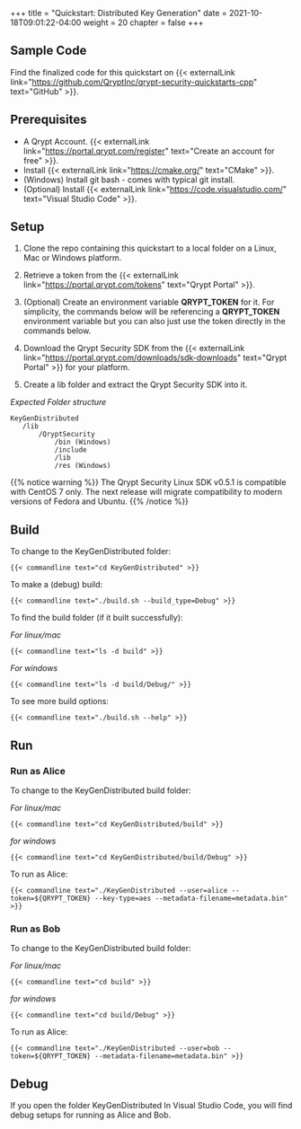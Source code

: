 +++
title = "Quickstart: Distributed Key Generation"
date = 2021-10-18T09:01:22-04:00
weight = 20
chapter = false
+++

## Sample Code

Find the finalized code for this quickstart on {{< externalLink link="https://github.com/QryptInc/qrypt-security-quickstarts-cpp" text="GitHub" >}}.

## Prerequisites
- A Qrypt Account. {{< externalLink link="https://portal.qrypt.com/register" text="Create an account for free" >}}.
- Install {{< externalLink link="https://cmake.org/" text="CMake" >}}.
- (Windows) Install git bash - comes with typical git install.
- (Optional) Install {{< externalLink link="https://code.visualstudio.com/" text="Visual Studio Code" >}}.

## Setup
1. Clone the repo containing this quickstart to a local folder on a Linux, Mac or Windows platform.
1. Retrieve a token from the {{< externalLink link="https://portal.qrypt.com/tokens" text="Qrypt Portal" >}}.

1. (Optional) Create an environment variable **QRYPT_TOKEN** for it. For simplicity, the commands below will be referencing a **QRYPT_TOKEN** environment variable but you can also just use the token directly in the commands below.
1. Download the Qrypt Security SDK from the {{< externalLink link="https://portal.qrypt.com/downloads/sdk-downloads" text="Qrypt Portal" >}} for your platform.
1. Create a lib folder and extract the Qrypt Security SDK into it.

*Expected Folder structure*

    KeyGenDistributed
       /lib
           /QryptSecurity
               /bin (Windows)
               /include
               /lib
               /res (Windows)

{{% notice warning %}}
The Qrypt Security Linux SDK v0.5.1 is compatible with CentOS 7 only. The next release will migrate compatibility to modern versions of Fedora and Ubuntu.
{{% /notice %}}

## Build
To change to the KeyGenDistributed folder:
    
    {{< commandline text="cd KeyGenDistributed" >}}

To make a (debug) build:
    
    {{< commandline text="./build.sh --build_type=Debug" >}}

To find the build folder (if it built successfully):

*For linux/mac*
        
    {{< commandline text="ls -d build" >}}
    
*For windows*

    {{< commandline text="ls -d build/Debug/" >}}

To see more build options:
    
    {{< commandline text="./build.sh --help" >}}

## Run
### Run as Alice
To change to the KeyGenDistributed build folder:

*For linux/mac*
    
    {{< commandline text="cd KeyGenDistributed/build" >}}

*for windows*

    {{< commandline text="cd KeyGenDistributed/build/Debug" >}}

 
To run as Alice:

    {{< commandline text="./KeyGenDistributed --user=alice --token=${QRYPT_TOKEN} --key-type=aes --metadata-filename=metadata.bin" >}}
 
### Run as Bob
To change to the KeyGenDistributed build folder:

*For linux/mac*
    
    {{< commandline text="cd build" >}}

*for windows*

    {{< commandline text="cd build/Debug" >}}

 
To run as Alice:

    {{< commandline text="./KeyGenDistributed --user=bob --token=${QRYPT_TOKEN} --metadata-filename=metadata.bin" >}}

## Debug
If you open the folder KeyGenDistributed In Visual Studio Code, you will find debug setups for running as Alice and Bob.


